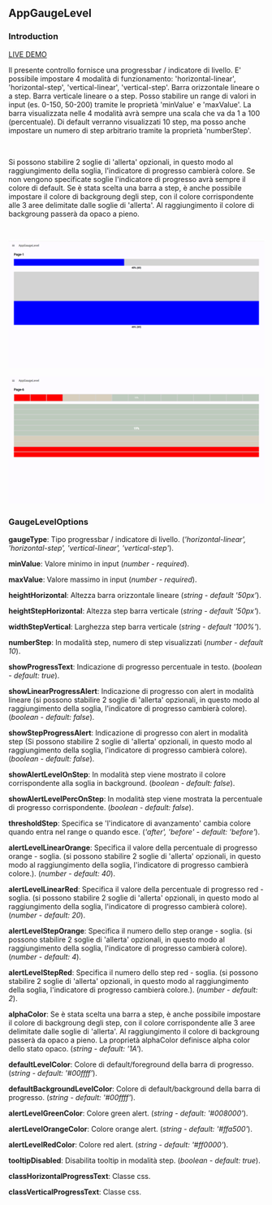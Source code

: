 ## AppGaugeLevel

### Introduction

[LIVE DEMO](https://www.stefanomarchisio.it/AppGaugeLevel/index.html)<br>

Il presente controllo fornisce una progressbar / indicatore di livello. E' possibile impostare 4 modalità di funzionamento: 'horizontal-linear', 'horizontal-step', 'vertical-linear', 'vertical-step'. Barra orizzontale lineare o a step. Barra verticale lineare o a step. Posso stabilire un range di valori in input (es. 0-150, 50-200) tramite le proprietà 'minValue' e 'maxValue'. La barra visualizzata nelle 4 modalità avrà sempre una scala che va da 1 a 100 (percentuale). Di default verranno visualizzati 10 step, ma posso anche impostare un numero di step arbitrario tramite la proprietà 'numberStep'.

<br>

Si possono stabilire 2 soglie di 'allerta' opzionali, in questo modo al raggiungimento della soglia, l'indicatore di progresso cambierà colore. Se non vengono specificate soglie l'indicatore di progresso avrà sempre il colore di default. Se è stata scelta una barra a step, è anche possibile impostare il colore di backgroung degli step, con il colore corrispondente alle 3 aree delimitate dalle soglie di 'allerta'. Al raggiungimento il colore di backgroung passerà da opaco a pieno.

<br>

![AppGaugeLevel](/screenshot/image1.png)

![AppGaugeLevel](/screenshot/image2.png)

### GaugeLevelOptions

**gaugeType**: Tipo progressbar / indicatore di livello. (*'horizontal-linear', 'horizontal-step', 'vertical-linear', 'vertical-step'*).

**minValue**: Valore minimo in input (*number - required*).

**maxValue**: Valore massimo in input (*number - required*).

**heightHorizontal**: Altezza barra orizzontale lineare (*string - default '50px'*).

**heightStepHorizontal**: Altezza step barra verticale (*string - default '50px'*).

**widthStepVertical**: Larghezza step barra verticale (*string - default '100%'*).

**numberStep**: In modalità step, numero di step visualizzati (*number - default 10*).

**showProgressText**: Indicazione di progresso percentuale in testo. (*boolean - default: true*).

**showLinearProgressAlert**: Indicazione di progresso con alert in modalità lineare (si possono stabilire 2 soglie di 'allerta' opzionali, in questo modo al raggiungimento della soglia, l'indicatore di progresso cambierà colore). (*boolean - default: false*).

**showStepProgressAlert**: Indicazione di progresso con alert in modalità step (Si possono stabilire 2 soglie di 'allerta' opzionali, in questo modo al raggiungimento della soglia, l'indicatore di progresso cambierà colore). (*boolean - default: false*).

**showAlertLevelOnStep**: In modalità step viene mostrato il colore corrispondente alla soglia in background. (*boolean - default: false*).

**showAlertLevelPercOnStep**: In modalità step viene mostrata la percentuale di progresso corrispondente. (*boolean - default: false*).

**thresholdStep**: Specifica se 'l'indicatore di avanzamento' cambia colore quando entra nel range o quando esce.  (*'after', 'before' - default: 'before'*).

**alertLevelLinearOrange**: Specifica il valore della percentuale di progresso orange - soglia. (si possono stabilire 2 soglie di 'allerta' opzionali, in questo modo al raggiungimento della soglia, l'indicatore di progresso cambierà colore.). (*number - default: 40*).

**alertLevelLinearRed**: Specifica il valore della percentuale di progresso red - soglia. (si possono stabilire 2 soglie di 'allerta' opzionali, in questo modo al raggiungimento della soglia, l'indicatore di progresso cambierà colore). (*number - default: 20*).

**alertLevelStepOrange**: Specifica il numero dello step orange - soglia. (si possono stabilire 2 soglie di 'allerta' opzionali, in questo modo al raggiungimento della soglia, l'indicatore di progresso cambierà colore). (*number - default: 4*).

**alertLevelStepRed**: Specifica il numero dello step red - soglia. (si possono stabilire 2 soglie di 'allerta' opzionali, in questo modo al raggiungimento della soglia, l'indicatore di progresso cambierà colore.). (*number - default: 2*).

**alphaColor**: Se è stata scelta una barra a step, è anche possibile impostare il colore di backgroung degli step, con il colore corrispondente alle 3 aree delimitate dalle soglie di 'allerta'. Al raggiungimento il colore di backgroung passerà da opaco a pieno. La proprietà alphaColor definisce alpha color dello stato opaco. (*string - default: '1A'*).

**defaultLevelColor**: Colore di default/foreground della barra di progresso. (*string - default: '#00ffff'*).

**defaultBackgroundLevelColor**: Colore di default/background della barra di progresso. (*string - default: '#00ffff'*).

**alertLevelGreenColor**: Colore green alert. (*string - default: '#008000'*).

**alertLevelOrangeColor**: Colore orange alert. (*string - default: '#ffa500'*).

**alertLevelRedColor**: Colore red alert. (*string - default: '#ff0000'*).

**tooltipDisabled**: Disabilita tooltip in modalità step. (*boolean - default: true*).

**classHorizontalProgressText**: Classe css.

**classVerticalProgressText**: Classe css.

